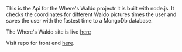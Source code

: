This is the Api for the Where's Waldo projectr it is built with node.js. It checks the coordinates for different Waldo pictures times the user and saves the user with the fastest time to a MongoDb database. 

The Where's Waldo site is live [here](https://subtle-daifuku-4bb302.netlify.app/)

Visit repo for front end [here](https://github.com/CraigMarc/waldovjs).

